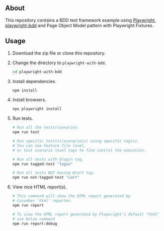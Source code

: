 ## About

This repository contains a BDD test framework example using [Playwright](https://playwright.dev), [playwright-bdd](https://github.com/vitalets/playwright-bdd) and Page Object Model pattern with Playwright Fixtures.

## Usage

1. Download the zip file or clone this repository.
2. Change the directory to `playwright-with-bdd`.

   ```sh
   cd playwright-with-bdd
   ```
3. Install dependencies.

   ```sh
   npm install
   ```
4. Install browsers.

   ```sh
   npx playwright install
   ```
5. Run tests.

   ```sh
   # Run all the tests/scenarios.
   npm run test

   # Run specific test(s)/scenario(s) using specific tag(s).
   # You can use Feature file level,
   # or test scenario level tags to fine control the execution.

   # Run all tests with @login tag.
   npm run tagged-test "login"

   # Run all tests NOT having @cart tag.
   npm run not-tagged-test "cart"
   ```
6. View nice HTML report(s).

   ```sh
   # This command will show the HTML report generated by
   # Cucumber 'html' reporter.
   npm run report

   # To view the HTML report generated by Playwright's default "html" reporter
   # use below command
   npm run report:debug
   ```
